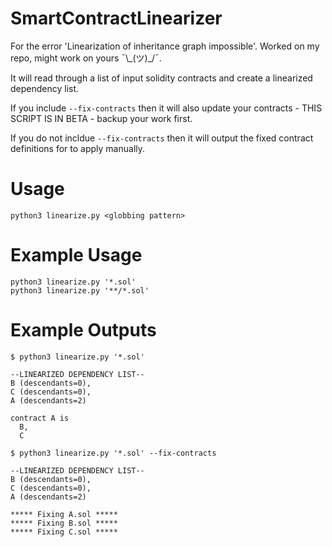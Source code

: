 # SmartContractLinearizer
For the error 'Linearization of inheritance graph impossible'. Worked on my repo, might work on yours ¯\\\_(ツ)_/¯.

It will read through a list of input solidity contracts and create a linearized dependency list.

If you include `--fix-contracts` then it will also update your contracts - THIS SCRIPT IS IN BETA - backup your work first.

If you do not incldue `--fix-contracts` then it will output the fixed contract definitions for to apply manually.

# Usage
```
python3 linearize.py <globbing pattern>
```

# Example Usage
```
python3 linearize.py '*.sol' 
python3 linearize.py '**/*.sol' 
```

# Example Outputs
```
$ python3 linearize.py '*.sol'

--LINEARIZED DEPENDENCY LIST--
B (descendants=0),
C (descendants=0),
A (descendants=2)

contract A is
  B,
  C
```

```
$ python3 linearize.py '*.sol' --fix-contracts

--LINEARIZED DEPENDENCY LIST--
B (descendants=0),
C (descendants=0),
A (descendants=2)

***** Fixing A.sol *****
***** Fixing B.sol *****
***** Fixing C.sol *****
```
